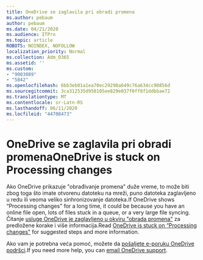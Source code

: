 ```yaml
---
title: OneDrive se zaglavila pri obradi promena
ms.author: pebaum
author: pebaum
ms.date: 04/21/2020
ms.audience: ITPro
ms.topic: article
ROBOTS: NOINDEX, NOFOLLOW
localization_priority: Normal
ms.collection: Adm_O365
ms.assetid: ''
ms.custom:
- "9003089"
- "5842"
ms.openlocfilehash: 6bb3eb01a1ea70ec29298a649c76a634cc90856d
ms.sourcegitcommit: 3ca312535d950105ee829e037f0ff8f1ddbbae72
ms.translationtype: MT
ms.contentlocale: sr-Latn-RS
ms.lasthandoff: 06/11/2020
ms.locfileid: "44708473"
---
```

# <a name="onedrive-is-stuck-on-processing-changes"></a><span data-ttu-id="4289b-102">OneDrive se zaglavila pri obradi promena</span><span class="sxs-lookup"><span data-stu-id="4289b-102">OneDrive is stuck on Processing changes</span></span>

<span data-ttu-id="4289b-103">Ako OneDrive prikazuje "obrađivanje promena" duže vreme, to može biti zbog toga što imate otvorenu datoteku na mreži, puno datoteka zaglavljeno u redu ili veoma veliko sinhronizovanje datoteka.</span><span class="sxs-lookup"><span data-stu-id="4289b-103">If OneDrive shows “Processing changes" for a long time, it could be because you have an online file open, lots of files stuck in a queue, or a very large file syncing.</span></span> <span data-ttu-id="4289b-104">Čitanje [usluge OneDrive je zaglavljeno u okviru "obrada promena"](https://support.office.com/article/onedrive-is-stuck-on-processing-changes-b386b813-9b66-4e47-8c4c-2b45533edccd) za predložene korake i više informacija.</span><span class="sxs-lookup"><span data-stu-id="4289b-104">Read  [OneDrive is stuck on “Processing changes"](https://support.office.com/article/onedrive-is-stuck-on-processing-changes-b386b813-9b66-4e47-8c4c-2b45533edccd) for suggested steps and more information.</span></span>

<span data-ttu-id="4289b-105">Ako vam je potrebna veća pomoć, možete da [pošaljete e-poruku OneDrive podršci](https://go.microsoft.com/fwlink/p/?LinkId=528676).</span><span class="sxs-lookup"><span data-stu-id="4289b-105">If you need more help, you can  [email OneDrive support](https://go.microsoft.com/fwlink/p/?LinkId=528676).</span></span>